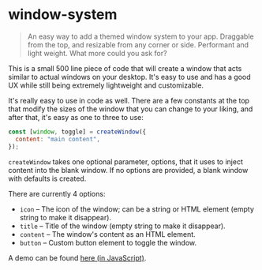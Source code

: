 # window-system

> An easy way to add a themed window system to your app. Draggable from the top, and resizable from any corner or side. Performant and light weight. What more could you ask for?

This is a small 500 line piece of code that will create a window that acts similar to actual windows on your desktop. 
It's easy to use and has a good UX while still being extremely lightweight and customizable.

It's really easy to use in code as well. 
There are a few constants at the top that modify the sizes of the window that you can change to your liking, and after that, it's easy as one to three to use:

```js
const [window, toggle] = createWindow({
  content: "main content",
});
```

`createWindow` takes one optional parameter, options, that it uses to inject content into the blank window. 
If no options are provided, a blank window with defaults is created.

There are currently 4 options:

- `icon` – The icon of the window; can be a string or HTML element (empty string to make it disappear).
- `title` – Title of the window (empty string to make it disappear).
- `content` – The window's content as an HTML element.
- `button` – Custom button element to toggle the window.

A demo can be found [here (in JavaScript)](https://jsfiddle.net/cursorsdottsx/os1xbty8/).
